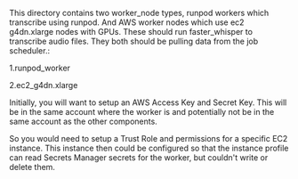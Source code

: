 This directory contains two worker_node types, runpod workers which transcribe using runpod.
And AWS worker nodes which use ec2 g4dn.xlarge nodes with GPUs.  These should run faster_whisper
to transcribe audio files.  They both should be pulling data from the job scheduler.:

1.runpod_worker

2.ec2_g4dn.xlarge  

Initially, you will want to setup an AWS Access Key and Secret Key.  This will be in the same account where the worker is and potentially not be in the same account as the other components.

So you would need to setup a Trust Role and permissions for a specific EC2 instance. This instance then could be configured so that the instance profile can read Secrets Manager secrets for the worker, but couldn't write or delete them.   

